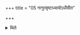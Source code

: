 +++
title = "05 नानुत्सृष्टाध्यायोऽधीयीत"

+++

<details><summary>थिते</summary>

5. After having completed one's study (in manner of completion) one should not study.  

</details>

